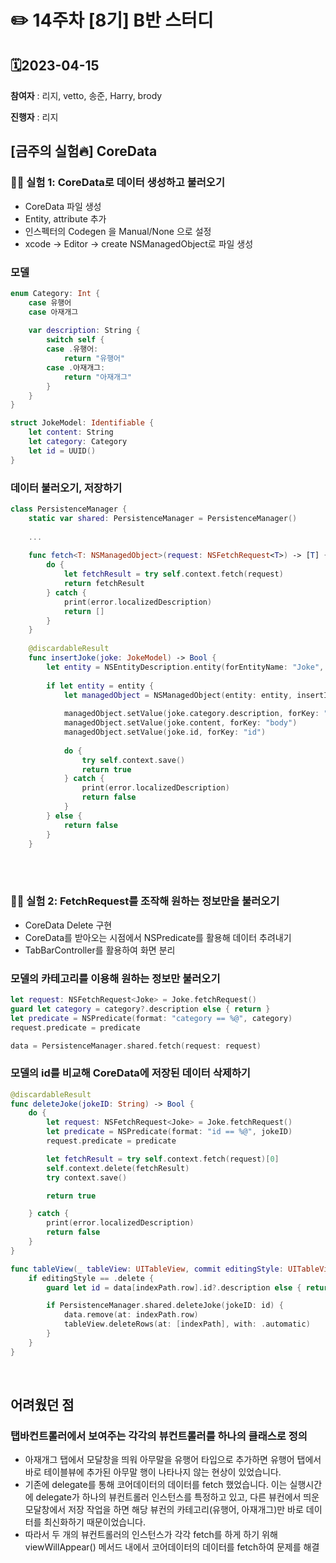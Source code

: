# ✏️ 14주차 \[8기\] B반 스터디

## 🗓2023-04-15

**참여자** : 리지, vetto, 송준, Harry, brody

**진행자** : 리지


## \[금주의 실험🔥\] CoreData

### 👨‍🔬 실험 1: CoreData로 데이터 생성하고 불러오기

- CoreData 파일 생성 
- Entity, attribute 추가
- 인스펙터의 Codegen 을 Manual/None 으로 설정
- xcode -> Editor -> create NSManagedObject로 파일 생성

### 모델
``` swift
enum Category: Int {
    case 유행어
    case 아재개그
    
    var description: String {
        switch self {
        case .유행어:
            return "유행어"
        case .아재개그:
            return "아재개그"
        }
    }
}

struct JokeModel: Identifiable {
    let content: String
    let category: Category
    let id = UUID()
}
```

### 데이터 불러오기, 저장하기
```swift
class PersistenceManager {
    static var shared: PersistenceManager = PersistenceManager()
    
    ...
    
    func fetch<T: NSManagedObject>(request: NSFetchRequest<T>) -> [T] {
        do {
            let fetchResult = try self.context.fetch(request)
            return fetchResult
        } catch {
            print(error.localizedDescription)
            return []
        }
    }
    
    @discardableResult
    func insertJoke(joke: JokeModel) -> Bool {
        let entity = NSEntityDescription.entity(forEntityName: "Joke", in: self.context)
        
        if let entity = entity {
            let managedObject = NSManagedObject(entity: entity, insertInto: self.context)
            
            managedObject.setValue(joke.category.description, forKey: "category")
            managedObject.setValue(joke.content, forKey: "body")
            managedObject.setValue(joke.id, forKey: "id")
            
            do {
                try self.context.save()
                return true
            } catch {
                print(error.localizedDescription)
                return false
            }
        } else {
            return false
        }
    }
```

<br>
<br>

### 👨‍🔬 실험 2: FetchRequest를 조작해 원하는 정보만을 불러오기
- CoreData Delete 구현
- CoreData를 받아오는 시점에서 NSPredicate를 활용해 데이터 추려내기
- TabBarController를 활용하여 화면 분리

### 모델의 카테고리를 이용해 원하는 정보만 불러오기
```swift
let request: NSFetchRequest<Joke> = Joke.fetchRequest()
guard let category = category?.description else { return }
let predicate = NSPredicate(format: "category == %@", category)
request.predicate = predicate

data = PersistenceManager.shared.fetch(request: request)
```

### 모델의 id를 비교해 CoreData에 저장된 데이터 삭제하기

``` swift
@discardableResult
func deleteJoke(jokeID: String) -> Bool {
    do {
        let request: NSFetchRequest<Joke> = Joke.fetchRequest()
        let predicate = NSPredicate(format: "id == %@", jokeID)
        request.predicate = predicate

        let fetchResult = try self.context.fetch(request)[0]
        self.context.delete(fetchResult)
        try context.save()

        return true

    } catch {
        print(error.localizedDescription)
        return false
    }
}
```

``` swift
func tableView(_ tableView: UITableView, commit editingStyle: UITableViewCell.EditingStyle, forRowAt indexPath: IndexPath) {
    if editingStyle == .delete {
        guard let id = data[indexPath.row].id?.description else { return }

        if PersistenceManager.shared.deleteJoke(jokeID: id) {
            data.remove(at: indexPath.row)
            tableView.deleteRows(at: [indexPath], with: .automatic)
        }
    }
}
```

<br>

## 어려웠던 점
### 탭바컨트롤러에서 보여주는 각각의 뷰컨트롤러를 하나의 클래스로 정의
- 아재개그 탭에서 모달창을 띄워 아무말을 유행어 타입으로 추가하면 유행어 탭에서 바로 테이블뷰에 추가된 아무말 행이 나타나지 않는 현상이 있었습니다.
- 기존에 delegate를 통해 코어데이터의 데이터를 fetch 했었습니다. 이는 실행시간에 delegate가 하나의 뷰컨트롤러 인스턴스를 특정하고 있고, 다른 뷰컨에서 띄운 모달창에서 저장 작업을 하면 해당 뷰컨의 카테고리(유행어, 아재개그)만 바로 데이터를 최신화하기 때문이었습니다.
- 따라서 두 개의 뷰컨트롤러의 인스턴스가 각각 fetch를 하게 하기 위해 viewWillAppear() 메서드 내에서 코어데이터의 데이터를 fetch하여 문제를 해결




